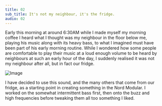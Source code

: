 ```yaml
---
title: 02
sub_title: It's not my neighbour, it's the fridge.
audio: 02
---
```


Early this morning at around 6:30AM while I made myself my morning coffee I heard what I thought was my neighbour in the floor below me, playing his music along with its heavy bass, to what I imagined must have been part of his early morning routine. While I wondered how some people are comfortable to play their music at a loud enough volume to be heard by neighbours at such an early hour of the day, I suddenly realised it was not my neighbour after all, but in fact our fridge.

![Image](/assets/img/Snd-02.jpg)

I have decided to use this sound, and the many others that come from our fridge, as a starting point in creating something in the Nord Modular. I worked on the somewhat intermittent bass first, then onto the buzz and high frequencies before tweaking them all too something I liked.
